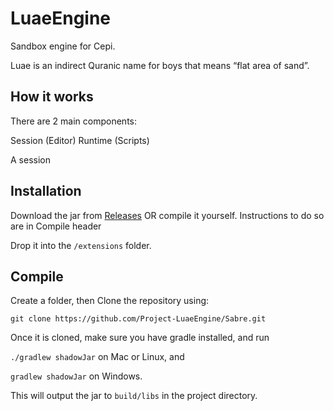 # LuaeEngine
Sandbox engine for Cepi.

Luae is an indirect Quranic name for boys that means “flat area of sand”.

## How it works

There are 2 main components:

Session (Editor)
Runtime (Scripts)

A session

## Installation

Download the jar from [Releases](https://github.com/Project-Cepi/LuaeEngine/releases)
OR compile it yourself. Instructions to do so are in Compile header

Drop it into the `/extensions` folder.

## Compile

Create a folder, then
Clone the repository using:

`git clone https://github.com/Project-LuaeEngine/Sabre.git`

Once it is cloned, make sure you have gradle installed, and run

`./gradlew shadowJar` on Mac or Linux, and

`gradlew shadowJar` on Windows.

This will output the jar to `build/libs` in the project directory.
